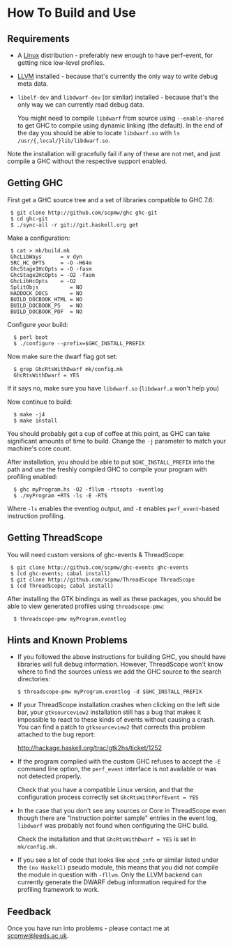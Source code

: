 How To Build and Use
===================

Requirements
------------

* A [Linux](http://kernel.org) distribution - preferably new enough to have perf-event, for getting nice
  low-level profiles.

* [LLVM](http://llvm.org) installed - because that's currently the
  only way to write debug meta data.

* `libelf-dev` and `libdwarf-dev` (or similar) installed - because
  that's the only way we can currently read debug data.

  You might need to compile `libdwarf` from source using
  `--enable-shared` to get GHC to compile using dynamic linking
  (the default). In the end of the day you should be able to
  locate `libdwarf.so` with `ls /usr/{,local/}lib/libdwarf.so`.
  
Note the installation will gracefully fail if any of these are not
met, and just compile a GHC without the respective support enabled.

Getting GHC
-----------

First get a GHC source tree and a set of libraries compatible to GHC
7.6:

     $ git clone http://github.com/scpmw/ghc ghc-git 
     $ cd ghc-git
     $ ./sync-all -r git://git.haskell.org get

Make a configuration:

     $ cat > mk/build.mk
     GhcLibWays      = v dyn
     SRC_HC_OPTS     = -O -H64m
     GhcStage1HcOpts = -O -fasm
     GhcStage2HcOpts = -O2 -fasm
     GhcLibHcOpts    = -O2
     SplitObjs          = NO
     HADDOCK_DOCS       = NO
     BUILD_DOCBOOK_HTML = NO
     BUILD_DOCBOOK_PS   = NO
     BUILD_DOCBOOK_PDF  = NO
      
Configure your build:

      $ perl boot
      $ ./configure --prefix=$GHC_INSTALL_PREFIX

Now make sure the dwarf flag got set:

      $ grep GhcRtsWithDwarf mk/config.mk                         
      GhcRtsWithDwarf = YES

If it says no, make sure you have `libdwarf.so` (`libdwarf.a` won't help you)
      
Now continue to build:

      $ make -j4
      $ make install

You should probably get a cup of coffee at this point, as GHC can take
significant amounts of time to build. Change the `-j` parameter to
match your machine's core count.

After installation, you should be able to put `$GHC_INSTALL_PREFIX`
into the path and use the freshly compiled GHC to compile your program
with profiling enabled:

      $ ghc myProgram.hs -O2 -fllvm -rtsopts -eventlog
      $ ./myProgram +RTS -ls -E -RTS

Where `-ls` enables the eventlog output, and `-E` enables
`perf_event`-based instruction profiling.

Getting ThreadScope
-------------------

You will need custom versions of ghc-events & ThreadScope:

     $ git clone http://github.com/scpmw/ghc-events ghc-events
     $ (cd ghc-events; cabal install)
     $ git clone http://github.com/scpmw/ThreadScope ThreadScope
     $ (cd ThreadScope; cabal install)

After installing the GTK bindings as well as these packages, you
should be able to view generated profiles using `threadscope-pmw`:

      $ threadscope-pmw myProgram.eventlog

Hints and Known Problems
------------------------

* If you followed the above instructions for building GHC, you should
  have libraries will full debug information. However, ThreadScope
  won't know where to find the sources unless we add the GHC source to
  the search directories:

      $ threadscope-pmw myProgram.eventlog -d $GHC_INSTALL_PREFIX

* If your ThreadScope installation crashes when clicking on the left
  side bar, your `gtksourceview2` installation still has a bug that
  makes it impossible to react to these kinds of events without
  causing a crash. You can find a patch to `gtksourceview2` that
  corrects this problem attached to the bug report:

  http://hackage.haskell.org/trac/gtk2hs/ticket/1252

* If the program complied with the custom GHC refuses to accept the
  `-E` command line option, the `perf_event` interface is not
  available or was not detected properly.

  Check that you have a compatible Linux version, and that the
  configuration process correctly set `GhcRtsWithPerfEvent = YES`

* In the case that you don't see any sources or Core in ThreadScope
  even though there are "Instruction pointer sample" entries in the
  event log, `libdwarf` was probably not found when configuring the
  GHC build.

  Check the installation and that `GhcRtsWithDwarf = YES` is set in
  `mk/config.mk`.

* If you see a lot of code that looks like `abcd_info` or similar
  listed under the `(no Haskell)` pseudo module, this means that you
  did not compile the module in question with `-fllvm`. Only the LLVM
  backend can currently generate the DWARF debug information required
  for the profiling framework to work.

Feedback
--------

Once you have run into problems - please contact me at
scpmw@leeds.ac.uk.
